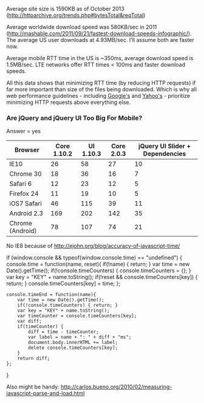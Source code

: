 Average site size is 1590KB as of October 2013 (http://httparchive.org/trends.php#bytesTotal&reqTotal)

Average worldwide download speed was 580KB/sec in 2011 (http://mashable.com/2011/09/21/fastest-download-speeds-infographic/). The average US user downloads at 4.93MB/sec. I'll assume both are faster now.

Average mobile RTT time in the US is ~350ms, average download speed is 1.5MB/sec. LTE networks offer RTT times < 100ms and faster download speeds.

All this data shows that minimizing RTT time (by reducing HTTP requests) if far more important than size of the files being downloaded. Which is why all web performance guidelines - including [Google's](https://developers.google.com/speed/docs/best-practices/rules_intro) and [Yahoo's](https://developers.google.com/speed/docs/best-practices/rules_intro) - prioritize minimizing HTTP requests above everything else.



### Are jQuery and jQuery UI Too Big For Mobile?

Answer = yes


Browser          | Core 1.10.2 | UI 1.10.3 | Core 2.0.3 | jQuery UI Slider + Dependencies |
-----------------|-------------|-----------|------------|---------------------------------|
IE10             | 26          | 58        | 27         | 10                              |
Chrome 30        | 18          | 36        | 16         | 7                               |
Safari 6         | 12          | 23        | 12         | 5                               |
Firefox 24       | 11          | 19        | 10         | 5                               |
iOS7 Safari      | 46          | 115       | 39         | 11                              |
Android 2.3      | 169         | 202       | 142        | 35                              |
Chrome (Android) | 78          | 107       | 74         | 21                              |

No IE8 because of http://ejohn.org/blog/accuracy-of-javascript-time/

if (window.console && typeof(window.console.time) == "undefined") {
    console.time = function(name, reset){
        if(!name) { return; }
        var time = new Date().getTime();
        if(!console.timeCounters) { console.timeCounters = {}; }
        var key = "KEY" + name.toString();
        if(!reset && console.timeCounters[key]) { return; }
            console.timeCounters[key] = time;
        };

    console.timeEnd = function(name){
        var time = new Date().getTime();
        if(!console.timeCounters) { return; }
        var key = "KEY" + name.toString();
        var timeCounter = console.timeCounters[key];
        var diff;
        if(timeCounter) {
            diff = time - timeCounter;
            var label = name + ": " + diff + "ms";
            document.body.innerHTML += label;
            delete console.timeCounters[key];
        }
        return diff;
    };
}

Also might be handy: http://carlos.bueno.org/2010/02/measuring-javascript-parse-and-load.html
